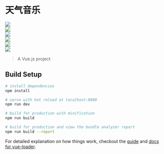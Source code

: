 # 天气音乐
![](http://wx4.sinaimg.cn/mw1024/00627l70ly1fix6y1f4w0j308e0dvgpq.jpg)    
![](http://wx4.sinaimg.cn/mw1024/00627l70ly1fix6y2b5rej308c0dwt8v.jpg)    
![](http://wx4.sinaimg.cn/mw1024/00627l70ly1fix6y3gjuvj308c0dwaa8.jpg)    
![](http://wx4.sinaimg.cn/mw1024/00627l70ly1fix6y5crk3j308c0dwjv3.jpg)    
![](http://wx3.sinaimg.cn/mw1024/00627l70ly1fix6y36ylzj308c0dw77f.jpg)    
![](http://wx2.sinaimg.cn/mw1024/00627l70ly1fix6y2q6byj308c0dwq2y.jpg)    
> A Vue.js project

## Build Setup

``` bash
# install dependencies
npm install

# serve with hot reload at localhost:8080
npm run dev

# build for production with minification
npm run build

# build for production and view the bundle analyzer report
npm run build --report
```

For detailed explanation on how things work, checkout the [guide](http://vuejs-templates.github.io/webpack/) and [docs for vue-loader](http://vuejs.github.io/vue-loader).
